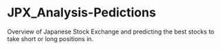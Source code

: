 # JPX_Analysis-Pedictions
Overview of Japanese Stock Exchange and predicting the best stocks to take short or long positions in.
